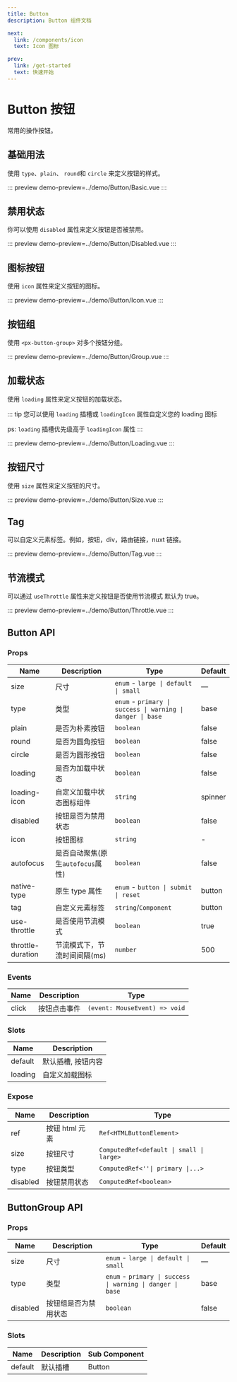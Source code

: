 ```yaml
---
title: Button
description: Button 组件文档

next:
  link: /components/icon
  text: Icon 图标

prev:
  link: /get-started
  text: 快速开始
---
```


# Button 按钮

常用的操作按钮。

## 基础用法

使用 `type`、`plain`、 `round`和 `circle` 来定义按钮的样式。

::: preview
demo-preview=../demo/Button/Basic.vue
:::

## 禁用状态

你可以使用 `disabled` 属性来定义按钮是否被禁用。

::: preview
demo-preview=../demo/Button/Disabled.vue
:::

## 图标按钮

使用 `icon` 属性来定义按钮的图标。

::: preview
demo-preview=../demo/Button/Icon.vue
:::

## 按钮组

使用 `<px-button-group>` 对多个按钮分组。

::: preview
demo-preview=../demo/Button/Group.vue
:::

## 加载状态

使用 `loading` 属性来定义按钮的加载状态。

::: tip
您可以使用 `loading` 插槽或 `loadingIcon` 属性自定义您的 loading 图标

ps: `loading` 插槽优先级高于 `loadingIcon` 属性
:::

::: preview
demo-preview=../demo/Button/Loading.vue
:::

## 按钮尺寸

使用 `size` 属性来定义按钮的尺寸。

::: preview
demo-preview=../demo/Button/Size.vue
:::

## Tag

可以自定义元素标签。例如，按钮，div，路由链接，nuxt 链接。

::: preview
demo-preview=../demo/Button/Tag.vue
:::

## 节流模式

可以通过 `useThrottle` 属性来定义按钮是否使用节流模式 默认为 true。

::: preview
demo-preview=../demo/Button/Throttle.vue
:::

## Button API

### Props

| Name              | Description                       | Type                                                             | Default |
| ----------------- | --------------------------------- | ---------------------------------------------------------------- | ------- |
| size              | 尺寸                              | `enum` - `large \| default \| small`                              | —       |
| type              | 类型                              | `enum` - `primary \| success \| warning \| danger \| base`        | base    |
| plain             | 是否为朴素按钮                    | `boolean`                                                          | false   |
| round             | 是否为圆角按钮                    | `boolean`                                                          | false   |
| circle            | 是否为圆形按钮                    | `boolean`                                                          | false   |
| loading           | 是否为加载中状态                  | `boolean`                                                          | false   |
| loading-icon      | 自定义加载中状态图标组件          | `string`                                                            | spinner |
| disabled          | 按钮是否为禁用状态                | `boolean`                                                          | false   |
| icon              | 按钮图标                          | `string`                                                          | -       |
| autofocus         | 是否自动聚焦(原生`autofocus`属性) | `boolean`                                                           | false   |
| native-type       | 原生 type 属性                    | `enum` - `button \| submit \| reset`                              | button  |
| tag               | 自定义元素标签                    | `string`\/`Component`                                              | button  |
| use-throttle      | 是否使用节流模式                  | `boolean`                                                          | true    |
| throttle-duration | 节流模式下，节流时间间隔(ms)      | `number`                                                            | 500     |

### Events

| Name  | Description  | Type                         |
| ----- | ------------ | ---------------------------- |
| click | 按钮点击事件 | `(event: MouseEvent) => void`   |

### Slots

| Name    | Description        |
| ------- | ------------------ |
| default | 默认插槽, 按钮内容   |
| loading | 自定义加载图标       |

### Expose

| Name     | Description    | Type                                 |
| -------- | -------------- | ------------------------------------ |
| ref      | 按钮 html 元素 | `Ref<HTMLButtonElement>`              |
| size     | 按钮尺寸       | `ComputedRef<default \| small \| large>` |
| type     | 按钮类型       | `ComputedRef<''\| primary \|...>`     |
| disabled | 按钮禁用状态   | `ComputedRef<boolean>`                |

## ButtonGroup API

### Props

| Name     | Description          | Type                                                             | Default |
| -------- | -------------------- | ---------------------------------------------------------------- | ------- |
| size     | 尺寸                 | `enum` - `large \| default \| small`                              | —       |
| type     | 类型                 | `enum` - `primary \| success \| warning \| danger \| base`        | base    |
| disabled | 按钮组是否为禁用状态 | `boolean`                                                           | false   |

### Slots

| Name    | Description | Sub Component |
| ------- | ----------- | ------------- |
| default | 默认插槽    | Button         |